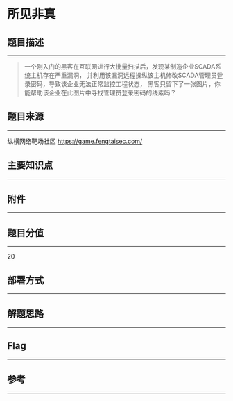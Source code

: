 # 所见非真

## 题目描述
---
> 一个刚入门的黑客在互联网进行大批量扫描后，发现某制造企业SCADA系统主机存在严重漏洞，
并利用该漏洞远程操纵该主机修改SCADA管理员登录密码，导致该企业无法正常监控工程状态，
黑客只留下了一张图片，你能帮助该企业在此图片中寻找管理员登录密码的线索吗？

## 题目来源
---
纵横网络靶场社区 https://game.fengtaisec.com/

## 主要知识点
---


## 附件
---


## 题目分值
---
20

## 部署方式
---


## 解题思路
---


## Flag
---


## 参考
---
